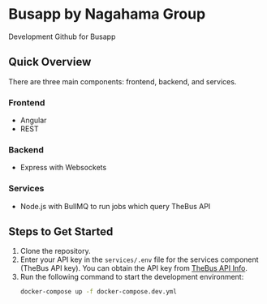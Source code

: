 # Busapp by Nagahama Group
Development Github for Busapp

## Quick Overview
There are three main components: frontend, backend, and services.

### Frontend
- Angular
- REST

### Backend
- Express with Websockets

### Services
- Node.js with BullMQ to run jobs which query TheBus API

## Steps to Get Started

1. Clone the repository.
2. Enter your API key in the `services/.env` file for the services component (TheBus API key). You can obtain the API key from [TheBus API Info](https://hea.thebus.org/api_info.asp).
3. Run the following command to start the development environment:
    ```bash
    docker-compose up -f docker-compose.dev.yml
    ```